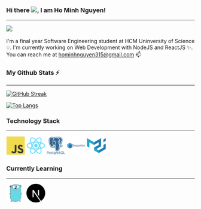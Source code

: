 ### Hi there <img src="https://raw.githubusercontent.com/MartinHeinz/MartinHeinz/master/wave.gif" width="30px">, I am Ho Minh Nguyen!

---

![](https://komarev.com/ghpvc/?username=nguyen315&color=orange)

I'm a final year Software Engineering student at HCM Uninversity of Science 💡. I'm currently working on Web Development with NodeJS and ReactJS ✨. You can reach me at hominhnguyen315@gmail.com 📫

### My Github Stats ⚡

---

[![GitHub Streak](https://github-readme-streak-stats.herokuapp.com/?user=nguyen315)](https://git.io/streak-stats)

[![Top Langs](https://github-readme-stats.vercel.app/api/top-langs/?username=nguyen315&layout=compact)](https://github.com/anuraghazra/github-readme-stats)

### Technology Stack

---

<img src="https://github.com/devicons/devicon/blob/master/icons/javascript/javascript-original.svg" width=50 height=50/> <img src="https://github.com/devicons/devicon/blob/master/icons/react/react-original.svg" width=50 height=50/> <img src="https://github.com/devicons/devicon/blob/master/icons/postgresql/postgresql-plain-wordmark.svg" width=50 height=50/>
 <img src="https://github.com/devicons/devicon/blob/master/icons/sequelize/sequelize-original-wordmark.svg" width=50 height=50/> <img src="https://github.com/devicons/devicon/blob/master/icons/materialui/materialui-original.svg" width=50 height=50/> 

### Currently Learning

---

<img src="https://github.com/devicons/devicon/blob/master/icons/go/go-original.svg" width=50 height=50/> <img src="https://github.com/devicons/devicon/blob/master/icons/nextjs/nextjs-original.svg" width=50 height=50/>
